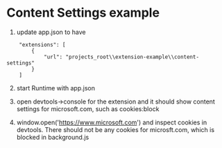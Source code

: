 # Content Settings example


1. update app.json to have

~~~
	"extensions": [
		{
			"url": "projects_root\\extension-example\\content-settings"
		}
	]
~~~

2. start Runtime with app.json

3. open devtools->console for the extension and it should show content settings for microsoft.com, such as cookies:block

4. window.open('https://www.microsoft.com') and inspect cookies in devtools.  There should not be any cookies for microsft.com, which is blocked in background.js